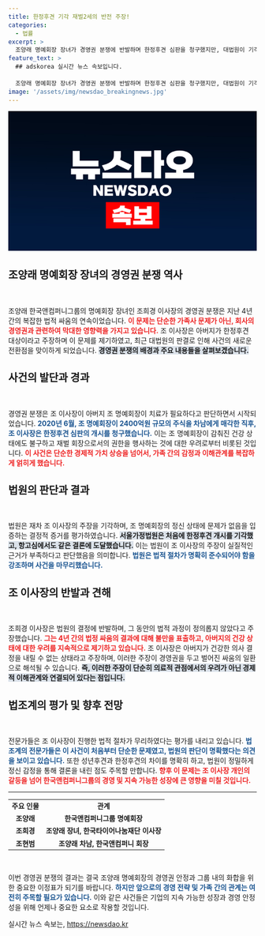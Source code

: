 ```yaml
---
title: 한정후견 기각 재벌2세의 반전 주장!
categories:
  - 법률
excerpt: >
  조양래 명예회장 장녀가 경영권 분쟁에 반발하며 한정후견 심판을 청구했지만, 대법원이 기각 판결을 내렸다. 4년간의 다툼 끝에 결론이 나자 조 이사장은 법과 진실에 대한 불신을 드러냈다. 재벌가의 복잡한 내부 사정, 과연 누가 진짜 주인인가?
feature_text: >
  ## adskorea 실시간 뉴스 속보입니다.

  조양래 명예회장 장녀가 경영권 분쟁에 반발하며 한정후견 심판을 청구했지만, 대법원이 기각 판결을 내렸다. 4년간의 다툼 끝에 결론이 나자 조 이사장은 법과 진실에 대한 불신을 드러냈다. 재벌가의 복잡한 내부 사정, 과연 누가 진짜 주인인가?
image: '/assets/img/newsdao_breakingnews.jpg'
---
```


<p><img src="/assets/img/newsdao_breakingnews.jpg" alt="adskorea 속보" /></p>

<h2 data-ke-size="size26">조양래 명예회장 장녀의 경영권 분쟁 역사</h2>

<p data-ke-size="size16">&nbsp;</p>

<p>조양래 한국앤컴퍼니그룹의 명예회장 장녀인 조희경 이사장의 경영권 분쟁은 지난 4년간의 복잡한 법적 싸움의 연속이었습니다. <b><span style="color: #ee2323;">이 문제는 단순한 가족사 문제가 아닌, 회사의 경영권과 관련하여 막대한 영향력을 가지고 있습니다.</span></b> 조 이사장은 아버지가 한정후견 대상이라고 주장하며 이 문제를 제기하였고, 최근 대법원의 판결로 인해 사건의 새로운 전환점을 맞이하게 되었습니다. <b><span style="background-color: #21538527;">경영권 분쟁의 배경과 주요 내용들을 살펴보겠습니다.</span></b></p>

<h2 data-ke-size="size26">사건의 발단과 경과</h2>

<p data-ke-size="size16">&nbsp;</p>

<p>경영권 분쟁은 조 이사장이 아버지 조 명예회장이 치료가 필요하다고 판단하면서 시작되었습니다. <b><span style="color: #1a5490;">2020년 6월, 조 명예회장이 2400억원 규모의 주식을 차남에게 매각한 직후, 조 이사장은 한정후견 심판의 개시를 청구했습니다.</span></b> 이는 조 명예회장이 감춰진 건강 상태에도 불구하고 재벌 회장으로서의 권한을 행사하는 것에 대한 우려로부터 비롯된 것입니다. <b><span style="color: #ee2323;">이 사건은 단순한 경제적 가치 상승을 넘어서, 가족 간의 감정과 이해관계를 복잡하게 얽히게 했습니다.</span></b></p>

<h2 data-ke-size="size26">법원의 판단과 결과</h2>

<p data-ke-size="size16">&nbsp;</p>

<p>법원은 재차 조 이사장의 주장을 기각하며, 조 명예회장의 정신 상태에 문제가 없음을 입증하는 결정적 증거를 평가하였습니다. <b><span style="background-color: #21538527;">서울가정법원은 처음에 한정후견 개시를 기각했고, 항고심에서도 같은 결론에 도달했습니다.</span></b> 이는 법원이 조 이사장의 주장이 실질적인 근거가 부족하다고 판단했음을 의미합니다. <b><span style="color: #1a5490;">법원은 법적 절차가 명확히 준수되어야 함을 강조하며 사건을 마무리했습니다.</span></b></p>

<h2 data-ke-size="size26">조 이사장의 반발과 견해</h2>

<p data-ke-size="size16">&nbsp;</p>

<p>조희경 이사장은 법원의 결정에 반발하며, 그 동안의 법적 과정이 정의롭지 않았다고 주장했습니다. <b><span style="color: #ee2323;">그는 4년 간의 법정 싸움의 결과에 대해 불만을 표출하고, 아버지의 건강 상태에 대한 우려를 지속적으로 제기하고 있습니다.</span></b> 조 이사장은 아버지가 건강한 의사 결정을 내릴 수 없는 상태라고 주장하며, 이러한 주장이 경영권을 두고 벌어진 싸움의 일환으로 해석될 수 있습니다. <b><span style="background-color: #21538527;">즉, 이러한 주장이 단순히 의료적 관점에서의 우려가 아닌 경제적 이해관계와 연결되어 있다는 점입니다.</span></b></p>

<h2 data-ke-size="size26">법조계의 평가 및 향후 전망</h2>

<p data-ke-size="size16">&nbsp;</p>

<p>전문가들은 조 이사장이 진행한 법적 절차가 무리하였다는 평가를 내리고 있습니다. <b><span style="color: #1a5490;">법조계의 전문가들은 이 사건이 처음부터 단순한 문제였고, 법원의 판단이 명확했다는 의견을 보이고 있습니다.</span></b> 또한 성년후견과 한정후견의 차이를 명확히 하고, 법원이 정밀하게 정신 감정을 통해 결론을 내린 점도 주목할 만합니다. <b><span style="color: #ee2323;">향후 이 문제는 조 이사장 개인의 갈등을 넘어 한국앤컴퍼니그룹의 경영 및 지속 가능한 성장에 큰 영향을 미칠 것입니다.</span></b></p>

<hr>

<table>
    <tr>
        <td style="text-align: center; height: 17px;"><b>주요 인물</b></td>
        <td style="text-align: center; height: 17px;"><b>관계</b></td>
    </tr>
    <tr>
        <td style="text-align: center; height: 17px;"><b>조양래</b></td>
        <td style="text-align: center; height: 17px;"><b>한국앤컴퍼니그룹 명예회장</b></td>
    </tr>
    <tr>
        <td style="text-align: center; height: 17px;"><b>조희경</b></td>
        <td style="text-align: center; height: 17px;"><b>조양래 장녀, 한국타이어나눔재단 이사장</b></td>
    </tr>
    <tr>
        <td style="text-align: center; height: 17px;"><b>조현범</b></td>
        <td style="text-align: center; height: 17px;"><b>조양래 차남, 한국앤컴퍼니 회장</b></td>
    </tr>
</table>

<p data-ke-size="size16">&nbsp;</p>

<p>이번 경영권 분쟁의 결과는 결국 조양래 명예회장의 경영권 안정과 그룹 내의 화합을 위한 중요한 이정표가 되기를 바랍니다. <b><span style="color: #1a5490;">하지만 앞으로의 경영 전략 및 가족 간의 관계는 여전히 주목할 필요가 있습니다.</span></b> 이와 같은 사건들은 기업의 지속 가능한 성장과 경영 안정성을 위해 언제나 중요한 요소로 작용할 것입니다.</p>
실시간 뉴스 속보는, <a href="https://newsdao.kr" rel="dofollow">https://newsdao.kr</a>


